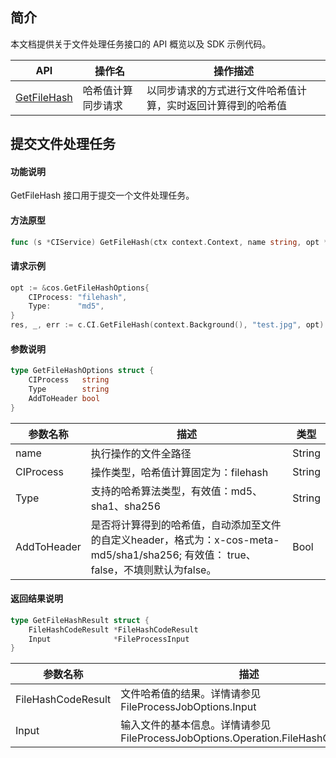 
## 简介

本文档提供关于文件处理任务接口的 API 概览以及 SDK 示例代码。

| API                 | 操作名        | 操作描述            |
| ------------------- | -------------- | --------------------- |
| [GetFileHash](https://cloud.tencent.com/document/product/436/83107)   | 哈希值计算同步请求 | 以同步请求的方式进行文件哈希值计算，实时返回计算得到的哈希值   |



## 提交文件处理任务

#### 功能说明

GetFileHash 接口用于提交一个文件处理任务。

#### 方法原型
```go
func (s *CIService) GetFileHash(ctx context.Context, name string, opt *GetFileHashOptions) (*GetFileHashResult, *Response, error)
```

#### 请求示例
```go
opt := &cos.GetFileHashOptions{
    CIProcess: "filehash",
    Type:      "md5",
}
res, _, err := c.CI.GetFileHash(context.Background(), "test.jpg", opt)
```

#### 参数说明

```go
type GetFileHashOptions struct {
	CIProcess   string
	Type        string
	AddToHeader bool
}
```

| 参数名称  | 描述                                   | 类型      |
| --------- | -------------------------------------- | --------- |
| name        | 执行操作的文件全路径                                            | String    |
| CIProcess   | 操作类型，哈希值计算固定为：filehash                         | String |
| Type        | 支持的哈希算法类型，有效值：md5、sha1、sha256                               | String |
| AddToHeader | 是否将计算得到的哈希值，自动添加至文件的自定义header，格式为：x-cos-meta-md5/sha1/sha256; 有效值： true、false，不填则默认为false。 | Bool |

#### 返回结果说明

```go
type GetFileHashResult struct {
	FileHashCodeResult *FileHashCodeResult
	Input              *FileProcessInput
}
```

| 参数名称   | 描述           | 类型      |
| ---------- | -------------- | --------- |
| FileHashCodeResult | 文件哈希值的结果。详情请参见FileProcessJobOptions.Input | Container |
| Input              | 输入文件的基本信息。详情请参见FileProcessJobOptions.Operation.FileHashCodeResult | Container |

